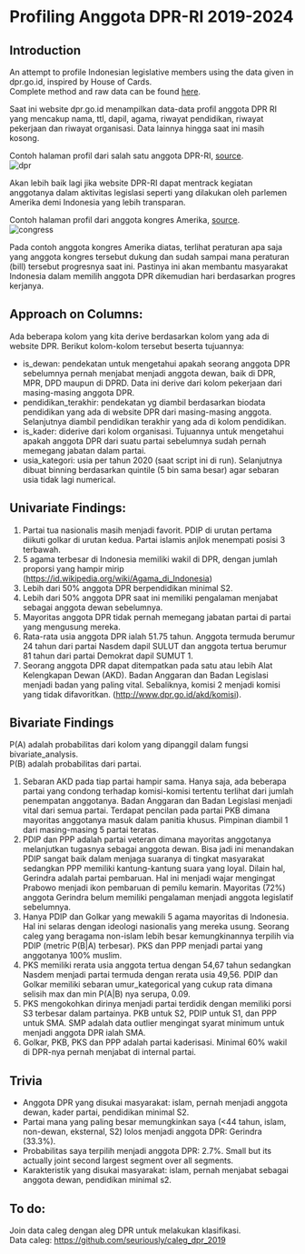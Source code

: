 # Profiling Anggota DPR-RI 2019-2024
## Introduction
An attempt to profile Indonesian legislative members using the data given in dpr.go.id, inspired by House of Cards.  
Complete method and raw data can be found [here](https://nbviewer.jupyter.org/github/seuriously/profilingDPR2019/blob/master/dpr_profiling.ipynb?flush_cache=true).

Saat ini website dpr.go.id menampilkan data-data profil anggota DPR RI yang mencakup nama, ttl, dapil, agama, riwayat pendidikan, riwayat pekerjaan dan riwayat organisasi. Data lainnya hingga saat ini masih kosong.  

Contoh halaman profil dari salah satu anggota DPR-RI, [source](http://www.dpr.go.id/blog/profil/id/1320).  
![dpr](https://i.ibb.co/GQLGnRM/Image.png)  


Akan lebih baik lagi jika website DPR-RI dapat mentrack kegiatan anggotanya dalam aktivitas legislasi seperti yang dilakukan oleh parlemen Amerika demi Indonesia yang lebih transparan.


Contoh halaman profil dari anggota kongres Amerika, [source](https://www.congress.gov/member/ralph-abraham/A000374?searchResultViewType=expanded).  
![congress](https://i.ibb.co/WpKQP9Q/image.png)  

Pada contoh anggota kongres Amerika diatas, terlihat peraturan apa saja yang anggota kongres tersebut dukung dan sudah sampai mana peraturan (bill) tersebut progresnya saat ini. Pastinya ini akan membantu masyarakat Indonesia dalam memilih anggota DPR dikemudian hari berdasarkan progres kerjanya.  

## Approach on Columns:
Ada beberapa kolom yang kita derive berdasarkan kolom yang ada di website DPR. Berikut kolom-kolom tersebut beserta tujuannya:
* is_dewan: pendekatan untuk mengetahui apakah seorang anggota DPR sebelumnya pernah menjabat menjadi anggota dewan, baik di DPR, MPR, DPD maupun di DPRD. Data ini derive dari kolom pekerjaan dari masing-masing anggota DPR.
* pendidikan_terakhir: pendekatan yg diambil berdasarkan biodata pendidikan yang ada di website DPR dari masing-masing anggota. Selanjutnya diambil pendidikan terakhir yang ada di kolom pendidikan.
* is_kader: diderive dari kolom organisasi. Tujuannya untuk mengetahui apakah anggota DPR dari suatu partai sebelumnya sudah pernah memegang jabatan dalam partai.
* usia_kategori: usia per tahun 2020 (saat script ini di run). Selanjutnya dibuat binning berdasarkan quintile (5 bin sama besar) agar sebaran usia tidak lagi numerical.

## Univariate Findings:
1. Partai tua nasionalis masih menjadi favorit. PDIP di urutan pertama diikuti golkar di urutan kedua. Partai islamis anjlok menempati posisi 3 terbawah.
2. 5 agama terbesar di Indonesia memiliki wakil di DPR, dengan jumlah proporsi yang hampir mirip (https://id.wikipedia.org/wiki/Agama_di_Indonesia)
3. Lebih dari 50% anggota DPR berpendidikan minimal S2.
4. Lebih dari 50% anggota DPR saat ini memiliki pengalaman menjabat sebagai anggota dewan sebelumnya.
5. Mayoritas anggota DPR tidak pernah memegang jabatan partai di partai yang mengusung mereka.
6. Rata-rata usia anggota DPR ialah 51.75 tahun. Anggota termuda berumur 24 tahun dari partai Nasdem dapil SULUT dan anggota tertua berumur 81 tahun dari partai Demokrat dapil SUMUT 1. 
7. Seorang anggota DPR dapat ditempatkan pada satu atau lebih Alat Kelengkapan Dewan (AKD). Badan Anggaran dan Badan Legislasi menjadi badan yang paling vital. Sebaliknya, komisi 2 menjadi komisi yang tidak difavoritkan. (http://www.dpr.go.id/akd/komisi).

## Bivariate Findings
P(A) adalah probabilitas dari kolom yang dipanggil dalam fungsi bivariate_analysis.  
P(B) adalah probabilitas dari partai.

1. Sebaran AKD pada tiap partai hampir sama. Hanya saja, ada beberapa partai yang condong terhadap komisi-komisi tertentu terlihat dari jumlah penempatan anggotanya. Badan Anggaran dan Badan Legislasi menjadi vital dari semua partai. Terdapat pencilan pada partai PKB dimana mayoritas anggotanya masuk dalam panitia khusus. Pimpinan diambil 1 dari masing-masing 5 partai teratas. 
2. PDIP dan PPP adalah partai veteran dimana mayoritas anggotanya melanjutkan tugasnya sebagai anggota dewan. Bisa jadi ini menandakan PDIP sangat baik dalam menjaga suaranya di tingkat masyarakat sedangkan PPP memiliki kantung-kantung suara yang loyal. Dilain hal, Gerindra adalah partai pembaruan. Hal ini menjadi wajar mengingat Prabowo menjadi ikon pembaruan di pemilu kemarin. Mayoritas (72%) anggota Gerindra belum memiliki pengalaman menjadi anggota legislatif sebelumnya.
3. Hanya PDIP dan Golkar yang mewakili 5 agama mayoritas di Indonesia. Hal ini selaras dengan ideologi nasionalis yang mereka usung. Seorang caleg yang beragama non-islam lebih besar kemungkinannya terpilih via PDIP (metric P(B|A) terbesar). PKS dan PPP menjadi partai yang anggotanya 100% muslim.
4. PKS memiliki rerata usia anggota tertua dengan 54,67 tahun sedangkan Nasdem menjadi partai termuda dengan rerata usia 49,56. PDIP dan Golkar memiliki sebaran umur_kategorical yang cukup rata dimana selisih max dan min P(A|B) nya serupa, 0.09.
5. PKS mengokohkan dirinya menjadi partai terdidik dengan memiliki porsi S3 terbesar dalam partainya. PKB untuk S2, PDIP untuk S1, dan PPP untuk SMA. SMP adalah data outlier mengingat syarat minimum untuk menjadi anggota DPR ialah SMA.
6. Golkar, PKB, PKS dan PPP adalah partai kaderisasi. Minimal 60% wakil di DPR-nya pernah menjabat di internal partai.

## Trivia
* Anggota DPR yang disukai masyarakat: islam, pernah menjadi anggota dewan, kader partai, pendidikan minimal S2.  
* Partai mana yang paling besar memungkinkan saya (<44 tahun, islam, non-dewan, eksternal, S2) lolos menjadi anggota DPR: Gerindra (33.3%).
* Probabilitas saya terpilih menjadi anggota DPR: 2.7%. Small but its actually joint second largest segment over all segments.
* Karakteristik yang disukai masyarakat: islam, pernah menjabat sebagai anggota dewan, pendidikan minimal s2.

## To do:
Join data caleg dengan aleg DPR untuk melakukan klasifikasi.  
Data caleg: https://github.com/seuriously/caleg_dpr_2019
